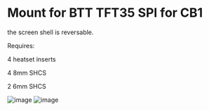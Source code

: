 # Mount for BTT TFT35 SPI for CB1 

the screen shell is reversable.

Requires: 

4 heatset inserts

4 8mm SHCS

2 6mm SHCS

![image](https://user-images.githubusercontent.com/5184392/219297971-88e6637f-d711-4b71-b778-1974fdc4fb58.png)
![image](https://user-images.githubusercontent.com/5184392/219298362-9a5a3cfe-46da-4252-b0c3-e27f15276a82.png)
